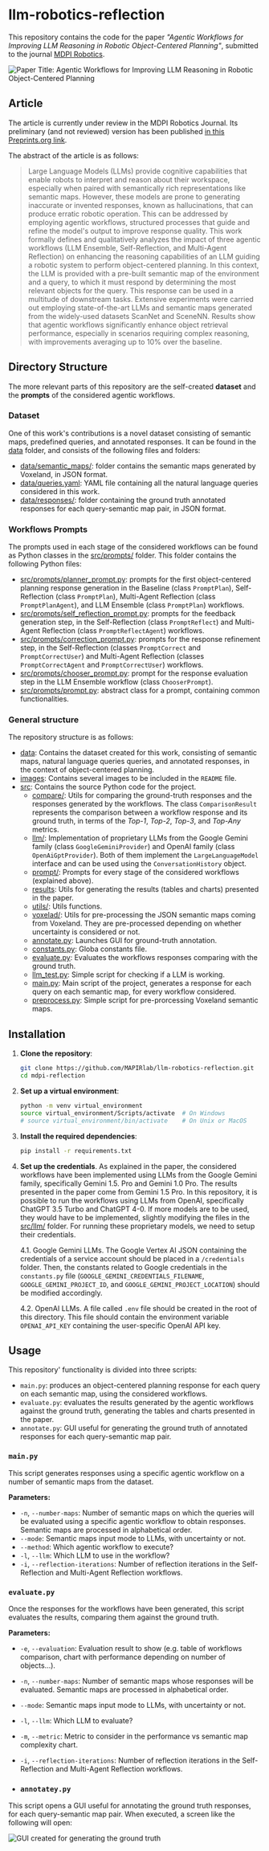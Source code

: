 # llm-robotics-reflection

This repository contains the code for the paper *"Agentic Workflows for Improving LLM Reasoning in Robotic Object-Centered Planning"*, submitted to the journal [MDPI Robotics](https://www.mdpi.com/journal/robotics).

![Paper Title: Agentic Workflows for Improving LLM Reasoning in Robotic Object-Centered Planning](images/paper_title.png)

## Article

The article is currently under review in the MDPI Robotics Journal. 
Its preliminary (and not reviewed) version has been published [in this Preprints.org link](https://www.preprints.org/manuscript/202501.0131).

The abstract of the article is as follows:

> Large Language Models (LLMs) provide cognitive capabilities that enable robots to interpret and reason about their workspace, especially when paired with semantically rich representations like semantic maps.
> However, these models are prone to generating inaccurate or invented responses, known as hallucinations, that can produce erratic robotic operation.
> This can be addressed by employing agentic workflows, structured processes that guide and refine the model's output to improve response quality.
> This work formally defines and qualitatively analyzes the impact of three agentic workflows (LLM Ensemble, Self-Reflection, and Multi-Agent Reflection) on enhancing the reasoning capabilities of an LLM guiding a robotic system to perform object-centered planning.
> In this context, the LLM is provided with a pre-built semantic map of the environment and a query, to which it must respond by determining the most relevant objects for the query.
> This response can be used in a multitude of downstream tasks.
> Extensive experiments were carried out employing state-of-the-art LLMs and semantic maps generated from the widely-used datasets ScanNet and SceneNN.
> Results show that agentic workflows significantly enhance object retrieval performance, especially in scenarios requiring complex reasoning, with improvements averaging up to 10% over the baseline.

## Directory Structure

The more relevant parts of this repository are the self-created **dataset** and the **prompts** of the considered agentic workflows.

### Dataset

One of this work's contributions is a novel dataset consisting of semantic maps, predefined queries, and annotated responses. 
It can be found in the [data](https://github.com/MAPIRlab/llm-robotics-reflection/tree/main/data) folder, and consists of the following files and folders:

- [data/semantic_maps/](https://github.com/MAPIRlab/llm-robotics-reflection/tree/main/data/semantic_maps): folder contains the semantic maps generated by Voxeland, in JSON format.
- [data/queries.yaml](https://github.com/MAPIRlab/llm-robotics-reflection/blob/main/data/queries.yaml): YAML file containing all the natural language queries considered in this work.
- [data/responses/](https://github.com/MAPIRlab/llm-robotics-reflection/tree/main/data/responses): folder containing the ground truth annotated responses for each query-semantic map pair, in JSON format.

### Workflows Prompts

The prompts used in each stage of the considered workflows can be found as Python classes in the [src/prompts/](https://github.com/MAPIRlab/llm-robotics-reflection/tree/main/data) folder.
This folder contains the following Python files:

- [src/prompts/planner_prompt.py](https://github.com/MAPIRlab/llm-robotics-reflection/tree/main/src/prompts/planner_prompt.py): prompts for the first object-centered planning response generation in the Baseline (class `PromptPlan`), Self-Reflection (class `PromptPlan`), Multi-Agent Reflection (class `PromptPlanAgent`), and LLM Ensemble (class `PromptPlan`) workflows.
- [src/prompts/self_reflection_prompt.py](https://github.com/MAPIRlab/llm-robotics-reflection/tree/main/src/prompts/self_reflection_prompt.py): prompts for the feedback generation step, in the Self-Reflection (class `PromptReflect`) and Multi-Agent Reflection (class `PromptReflectAgent`) workflows.
- [src/prompts/correction_prompt.py](https://github.com/MAPIRlab/llm-robotics-reflection/tree/main/src/prompts/self_reflection_prompt.py): prompts for the response refinement step, in the Self-Reflection (classes `PromptCorrect` and `PromptCorrectUser`) and Multi-Agent Reflection (classes `PromptCorrectAgent` and `PromptCorrectUser`) workflows.
- [src/prompts/chooser_prompt.py](https://github.com/MAPIRlab/llm-robotics-reflection/tree/main/src/prompts/self_reflection_prompt.py): prompt for the response evaluation step in the LLM Ensemble workflow (class `ChooserPrompt`).
- [src/prompts/prompt.py](https://github.com/MAPIRlab/llm-robotics-reflection/tree/main/src/prompts/prompt.py): abstract class for a prompt, containing common functionalities.

### General structure

The repository structure is as follows:

- [data](https://github.com/MAPIRlab/llm-robotics-reflection/tree/main/data): Contains the dataset created for this work, consisting of semantic maps, natural language queries queries, and annotated responses, in the context of object-centered planning.
- [images](https://github.com/MAPIRlab/llm-robotics-reflection/tree/main/images): Contains several images to be included in the `README` file.
- [src](https://github.com/MAPIRlab/llm-robotics-reflection/tree/main/src): Contains the source Python code for the project.
  - [compare/](https://github.com/MAPIRlab/llm-robotics-reflection/tree/main/src/compare): Utils for comparing the ground-truth responses and the responses generated by the workflows. The class `ComparisonResult` represents the comparison between a workflow response and its ground truth, in terms of the _Top-1_, _Top-2_, _Top-3_, and _Top-Any_ metrics.
  - [llm/](https://github.com/MAPIRlab/llm-robotics-reflection/tree/main/src/llm): Implementation of proprietary LLMs from the Google Gemini family (class `GoogleGeminiProvider`) and OpenAI family (class `OpenAiGptProvider`). Both of them implement the `LargeLanguageModel` interface and can be used using the `ConversationHistory` object.
  - [prompt/](https://github.com/MAPIRlab/llm-robotics-reflection/tree/main/src/prompt): Prompts for every stage of the considered workflows (explained above).
  - [results](https://github.com/MAPIRlab/llm-robotics-reflection/tree/main/src/results): Utils for generating the results (tables and charts) presented in the paper.
  - [utils/](https://github.com/MAPIRlab/llm-robotics-reflection/tree/main/src/utils): Utils functions.
  - [voxelad/](https://github.com/MAPIRlab/llm-robotics-reflection/tree/main/src/voxeland): Utils for pre-processing the JSON semantic maps coming from Voxeland. They are pre-processed depending on whether uncertainty is considered or not.
  - [annotate.py](https://github.com/MAPIRlab/llm-robotics-reflection/tree/main/src/annotate.py): Launches GUI for ground-truth annotation.
  - [constants.py](https://github.com/MAPIRlab/llm-robotics-reflection/tree/main/src/constants.py): Globa constants file.
  - [evaluate.py](https://github.com/MAPIRlab/llm-robotics-reflection/tree/main/src/evaluate.py): Evaluates the workflows responses comparing with the ground truth.
  - [llm_test.py](https://github.com/MAPIRlab/llm-robotics-reflection/tree/main/src/llm_test.py): Simple script for checking if a LLM is working.
  - [main.py](https://github.com/MAPIRlab/llm-robotics-reflection/tree/main/src/main.py): Main script of the project, generates a response for each query on each semantic map, for every workflow considered.
  - [preprocess.py](https://github.com/MAPIRlab/llm-robotics-reflection/tree/main/src/preprocess.py): Simple script for pre-prorcessing Voxeland semantic maps.

## Installation

1. **Clone the repository**:
    ```sh
    git clone https://github.com/MAPIRlab/llm-robotics-reflection.git
    cd mdpi-reflection
    ```

2. **Set up a virtual environment**:
    ```sh
    python -m venv virtual_environment
    source virtual_environment/Scripts/activate  # On Windows
    # source virtual_environment/bin/activate    # On Unix or MacOS
    ```

3. **Install the required dependencies**:
    ```sh
    pip install -r requirements.txt
    ```

4. **Set up the credentials**.
As explained in the paper, the considered workflows have been implemented using LLMs from the Google Gemini family, specifically Gemini 1.5. Pro and Gemini 1.0 Pro.
The results presented in the paper come from Gemini 1.5 Pro.
In this repository, it is possible to run the workflows using LLMs from OpenAI, specifically ChatGPT 3.5 Turbo and ChatGPT 4-0.
If more models are to be used, they would have to be implemented, slightly modifying the files in the [src/llm/](https://github.com/MAPIRlab/llm-robotics-reflection/tree/main/src/llm) folder.
For running these proprietary models, we need to setup their credentials.

   4.1. Google Gemini LLMs. The Google Vertex AI JSON containing the credentials of a service account should be placed in a `/credentials` folder. Then, the constants related to Google credentials in the `constants.py` file (`GOOGLE_GEMINI_CREDENTIALS_FILENAME`, `GOOGLE_GEMINI_PROJECT_ID`, and `GOOGLE_GEMINI_PROJECT_LOCATION`) should be modified accordingly.

   4.2. OpenAI LLMs. A file called `.env` file should be created in the root of this directory. This file should contain the environment variable `OPENAI_API_KEY` containing the user-specific OpenAI API key.

## Usage

This repository' functionality is divided into three scripts:

- `main.py`: produces an object-centered planning response for each query on each semantic map, using the considered workflows.
- `evaluate.py`: evaluates the results generated by the agentic workflows against the ground truth, generating the tables and charts presented in the paper.
- `annotate.py`: GUI useful for generating the ground truth of annotated responses for each query-semantic map pair.

### `main.py`

This script generates responses using a specific agentic workflow on a number of semantic maps from the dataset.

**Parameters:**
- `-n`, `--number-maps`: Number of semantic maps on which the queries will be evaluated using a specific agentic workflow to obtain responses. Semantic maps are processed in alphabetical order.
- `--mode`: Semantic maps input mode to LLMs, with uncertainty or not.
- `--method`: Which agentic workflow to execute?
- `-l`, `--llm`: Which LLM to use in the workflow?
- `-i`, `--reflection-iterations`: Number of reflection iterations in the Self-Reflection and Multi-Agent Reflection workflows.

### `evaluate.py`

Once the responses for the workflows have been generated, this script evaluates the results, comparing them against the ground truth.

**Parameters:**
- `-e`, `--evaluation`: Evaluation result to show (e.g. table of workflows comparison, chart with performance depending on number of objects...).
- `-n`, `--number-maps`: Number of semantic maps whose responses will be evaluated. Semantic maps are processed in alphabetical order.
- `--mode`: Semantic maps input mode to LLMs, with uncertainty or not.
- `-l`, `--llm`: Which LLM to evaluate?
- `-m`, `--metric`: Metric to consider in the performance vs semantic map complexity chart.
- `-i`, `--reflection-iterations`: Number of reflection iterations in the Self-Reflection and Multi-Agent Reflection workflows.

- ### `annotatey.py`

This script opens a GUI useful for annotating the ground truth responses, for each query-semantic map pair.
When executed, a screen like the following will open:

![GUI created for generating the ground truth](images/gui_screenshot.png)
